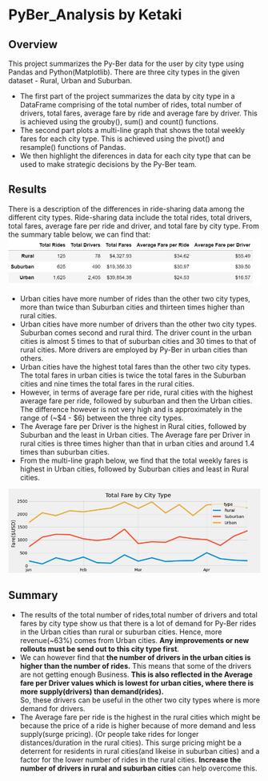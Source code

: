# PyBer_Analysis by Ketaki
## Overview
This project summarizes the Py-Ber data for the user by city type using Pandas and Python(Matplotlib). There are three city types in the given dataset - Rural, Urban and Suburban.
- The first part of the project summarizes the data by city type in a DataFrame comprising of the total number of rides, total number of drivers, total fares, average fare by ride and average fare by driver. This is achieved using the grouby(), sum() and count() functions.
- The second part plots a multi-line graph that shows the total weekly fares for each city type. This is achieved using the pivot() and resample() functions of Pandas.
- We then highlight the diferences in data for each city type that can be used to make strategic decisions by the Py-Ber team.
## Results
There is a description of the differences in ride-sharing data among the different city types. Ride-sharing data include the total rides, total drivers, total fares, average fare per ride and driver, and total fare by city type.
From the summary table below, we can find that:
![Py-Ber Summary by City Type](https://github.com/ketpradh/PyBer_Analysis/blob/main/Summary%20by%20city%20type.PNG)
- Urban cities have more number of rides than the other two city types, more than twice than Suburban cities and thirteen times higher than rural cities. 
- Urban cities have more number of drivers than the other two city types. Suburban comes second and rural third. The driver count in the urban cities is almost 5 times to that of suburban cities and 30 times to that of rural cities. More drivers are employed by Py-Ber in urban cities than others.
- Urban cities have the highest total fares than the other two city types. The total fares in urban cities is twice the total fares in the Suburban cities and nine times the total fares in the rural cities. 
- However, in terms of average fare per ride, rural cities with the highest average fare per ride, followed by suburban and then the Urban cities. The difference however is not very high and is approximately in the range of (~$4 - $6) between the three city types.
- The Average fare per Driver is the highest in Rural cities, followed by Suburban and the least in Urban cities. The Average fare per Driver in rural cities is three times higher than that in urban cities and around 1.4 times than suburban cities.
- From the multi-line graph below, we find that the total weekly fares is highest in Urban cities, followed by Suburban cities and least in Rural cities.

![Total Weekly Fares by City type](analysis/PyBer_fare_summary.png)
## Summary
- The results of the total number of rides,total number of drivers and total fares by city type show us that there is a lot of demand for Py-Ber rides in the Urban cities than rural or suburban cities. Hence, more revenue(~63%) comes from Urban cities. **Any improvements or new rollouts must be send out to this city type first**.
- We can however find that **the number of drivers in the urban cities is higher than the number of rides.** This means that some of the drivers are not getting enough Business. **This is also reflected in the Average fare per Driver values which is lowest for urban cities, where there is more supply(drivers) than demand(rides).**  
So, these drivers can be useful in the other two city types where is more demand for drivers.
- The Average fare per ride is the highest in the rural cities which might be because the price of a ride is higher because of more demand and less supply(surge pricing). (Or people take rides for longer distances/duration in the rural cities). This surge pricing  might be a deterrent for residents in rural cities(and likeise in suburban cities) and a factor for the lower number of rides in the rural cities.  **Increase the number of drivers in rural and suburban cities** can help overcome this.
